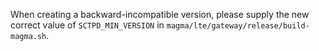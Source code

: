 <!--
Copyright (c) Facebook, Inc. and its affiliates.
All rights reserved.

This source code is licensed under the BSD-style license found in the
LICENSE file in the root directory of this source tree.
-->

When creating a backward-incompatible version, please supply the new correct value
of `SCTPD_MIN_VERSION` in `magma/lte/gateway/release/build-magma.sh`.
